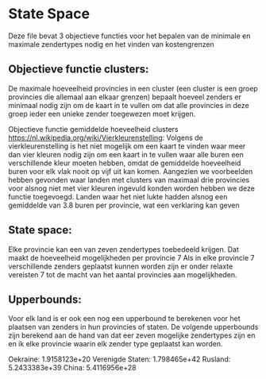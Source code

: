 State Space
===========

Deze file bevat 3 objectieve functies voor het bepalen van de minimale en maximale zendertypes nodig en het vinden van kostengrenzen

## Objectieve functie clusters: 
De maximale hoeveelheid provincies in een cluster (een cluster is een groep provincies die allemaal aan elkaar grenzen)
bepaalt hoeveel zenders er minimaal nodig zijn om de kaart in te vullen om dat alle provincies in deze groep ieder
een unieke zender toegewezen moet krijgen.

Objectieve functie gemiddelde hoeveelheid clusters https://nl.wikipedia.org/wiki/Vierkleurenstelling:
Volgens de vierkleurenstelling is het niet mogelijk om een kaart te vinden waar meer dan vier kleuren nodig zijn
om een kaart in te vullen waar alle buren een verschillende kleur moeten hebben, omdat de gemiddelde hoeveelheid
buren voor elk vlak nooit op vijf uit kan komen. Aangezien we voorbeelden hebben gevonden waar landen met clusters
van maximaal drie provincies voor alsnog niet met vier kleuren ingevuld konden worden hebben we deze functie toegevoegd.
Landen waar het niet lukte hadden alsnog een gemiddelde van 3.8 buren per provincie, wat een verklaring kan geven

## State space:
Elke provincie kan een van zeven zendertypes toebedeeld krijgen. Dat maakt de hoeveelheid mogelijkheden per provincie 7
Als in elke provincie 7 verschillende zenders geplaatst kunnen worden zijn er onder relaxte vereisten 7 tot de macht
van het aantal provincies aan mogelijkheden.

## Upperbounds:
Voor elk land is er ook een nog een upperbound te berekenen voor het plaatsen van zenders in hun provincies of staten.
De volgende upperbounds zijn berekend aan de hand van dat eer zeven mogelijke zendertypes zijn en en ik elke provincie waarin elk zender type geplaatst kan worden.


Oekraine: 1.9158123e+20
Verenigde Staten: 1.798465e+42
Rusland: 5.2433383e+39
China: 5.4116956e+28

